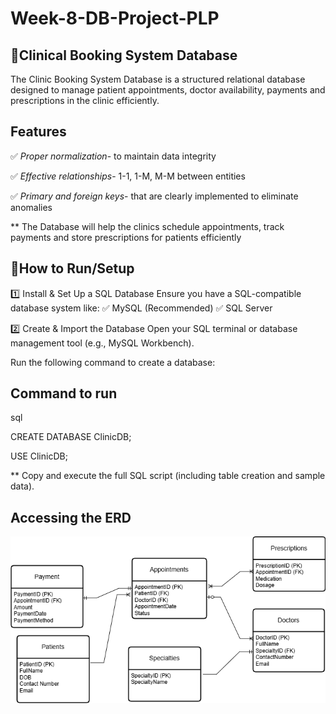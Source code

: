 # Week-8-DB-Project-PLP
## 📌Clinical Booking System Database
The Clinic Booking System Database is a structured relational database designed to manage patient appointments, doctor availability, payments and prescriptions in the clinic efficiently.

## Features
✅ *Proper normalization*- to maintain data integrity

✅ *Effective relationships*- 1-1, 1-M, M-M between entities

✅ *Primary and foreign keys*- that are clearly implemented to eliminate anomalies

** The Database will help the clinics schedule appointments, track payments and store prescriptions for patients efficiently

## 🚀How to Run/Setup
1️⃣ Install & Set Up a SQL Database
Ensure you have a SQL-compatible database system like: ✅ MySQL (Recommended)  ✅ SQL Server

2️⃣ Create & Import the Database
Open your SQL terminal or database management tool (e.g., MySQL Workbench).

Run the following command to create a database:
## Command to run
sql

CREATE DATABASE ClinicDB;

USE ClinicDB;


** Copy and execute the full SQL script (including table creation and sample data).

## Accessing the ERD
![Clinic ERD](https://github.com/naseR1an/Week-8-DB-Project-PLP/blob/main/image.png)


